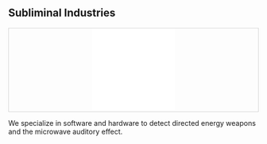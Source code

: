 ## Subliminal Industries

<p style="border-style: solid; border-width: thin; border-color: lightgrey;" align="center" width="100%">
    <img width="33%" src="profile/assets/icon.png"> 
</p>

We specialize in software and hardware to detect directed energy weapons and the microwave auditory effect.
